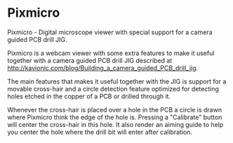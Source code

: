 # Pixmicro
Pixmicro - Digital microscope viewer with special support for a camera guided PCB drill JIG.

Pixmicro is a webcam viewer with some extra features to make it useful together with a camera guided PCB drill JIG described at <http://kavionic.com/blog/Building_a_camera_guided_PCB_drill_jig>.

The main features that makes it useful together with the JIG is support for a movable cross-hair and a circle detection feature optimized for detecting holes etched in the copper of a PCB or drilled through it.

Whenever the cross-hair is placed over a hole in the PCB a circle is drawn where Pixmicro think the edge of the hole is. Pressing a "Calibrate" button will center the cross-hair in this hole.
It also render an aiming guide to help you center the hole where the drill bit will enter after calibration.
